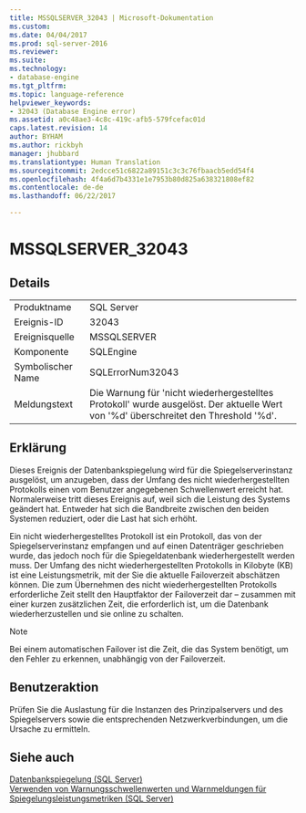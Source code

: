 ```yaml
---
title: MSSQLSERVER_32043 | Microsoft-Dokumentation
ms.custom: 
ms.date: 04/04/2017
ms.prod: sql-server-2016
ms.reviewer: 
ms.suite: 
ms.technology:
- database-engine
ms.tgt_pltfrm: 
ms.topic: language-reference
helpviewer_keywords:
- 32043 (Database Engine error)
ms.assetid: a0c48ae3-4c8c-419c-afb5-579fcefac01d
caps.latest.revision: 14
author: BYHAM
ms.author: rickbyh
manager: jhubbard
ms.translationtype: Human Translation
ms.sourcegitcommit: 2edcce51c6822a89151c3c3c76fbaacb5edd54f4
ms.openlocfilehash: 4f4a6d7b4331e1e7953b80d825a638321808ef82
ms.contentlocale: de-de
ms.lasthandoff: 06/22/2017

---
```

# <a name="mssqlserver32043"></a>MSSQLSERVER_32043
  
## <a name="details"></a>Details  
  
|||  
|-|-|  
|Produktname|SQL Server|  
|Ereignis-ID|32043|  
|Ereignisquelle|MSSQLSERVER|  
|Komponente|SQLEngine|  
|Symbolischer Name|SQLErrorNum32043|  
|Meldungstext|Die Warnung für 'nicht wiederhergestelltes Protokoll' wurde ausgelöst. Der aktuelle Wert von '%d' überschreitet den Threshold '%d'.|  
  
## <a name="explanation"></a>Erklärung  
Dieses Ereignis der Datenbankspiegelung wird für die Spiegelserverinstanz ausgelöst, um anzugeben, dass der Umfang des nicht wiederhergestellten Protokolls einen vom Benutzer angegebenen Schwellenwert erreicht hat. Normalerweise tritt dieses Ereignis auf, weil sich die Leistung des Systems geändert hat. Entweder hat sich die Bandbreite zwischen den beiden Systemen reduziert, oder die Last hat sich erhöht.  
  
Ein nicht wiederhergestelltes Protokoll ist ein Protokoll, das von der Spiegelserverinstanz empfangen und auf einen Datenträger geschrieben wurde, das jedoch noch für die Spiegeldatenbank wiederhergestellt werden muss. Der Umfang des nicht wiederhergestellten Protokolls in Kilobyte (KB) ist eine Leistungsmetrik, mit der Sie die aktuelle Failoverzeit abschätzen können. Die zum Übernehmen des nicht wiederhergestellten Protokolls erforderliche Zeit stellt den Hauptfaktor der Failoverzeit dar – zusammen mit einer kurzen zusätzlichen Zeit, die erforderlich ist, um die Datenbank wiederherzustellen und sie online zu schalten.  
  
> [!NOTE]  
> Bei einem automatischen Failover ist die Zeit, die das System benötigt, um den Fehler zu erkennen, unabhängig von der Failoverzeit.  
  
## <a name="user-action"></a>Benutzeraktion  
Prüfen Sie die Auslastung für die Instanzen des Prinzipalservers und des Spiegelservers sowie die entsprechenden Netzwerkverbindungen, um die Ursache zu ermitteln.  
  
## <a name="see-also"></a>Siehe auch  
[Datenbankspiegelung &#40;SQL Server&#41;](~/database-engine/database-mirroring/database-mirroring-sql-server.md)  
[Verwenden von Warnungsschwellenwerten und Warnmeldungen für Spiegelungsleistungsmetriken &#40;SQL Server&#41;](~/database-engine/database-mirroring/use-warning-thresholds-and-alerts-on-mirroring-performance-metrics-sql-server.md)  
  

